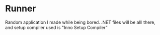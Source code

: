 # Runner
Random application I made while being bored. .NET files will be alll there, and setup compiler used is "Inno Setup Compiler"
